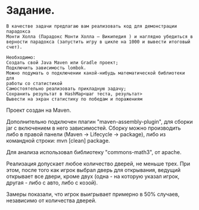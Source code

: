 # Задание.

```
В качестве задачи предлагаю вам реализовать код для демонстрации парадокса
Монти Холла (Парадокс Монти Холла — Википедия ) и наглядно убедиться в
верности парадокса (запустить игру в цикле на 1000 и вывести итоговый счет).

Необходимо:
Создать свой Java Maven или Gradle проект;
Подключить зависимость lombok.
Можно подумать о подключении какой-нибудь математической библиотеки для
работы со статистикой
Самостоятельно реализовать прикладную задачу;
Сохранить результат в HashMap<шаг теста, результат>
Вывести на экран статистику по победам и поражениям
```

Проект создан на Maven.

Дополнительно подключен плагин "maven-assembly-plugin", 
для сборки jar с включением в него зависимостей. 
Сборку можно производить либо в правой панели (Maven -> Lifecycle -> package),
либо из командной строки: mvn [clean] package.

Для анализа использовал библиотеку "commons-math3", от apache.

Реализация допускает любое количество дверей, не меньше трех. При этом, 
после того как игрок выбрал дверь для открывания, ведущий открывает все
двери, кроме двух (одна - на которую указал игрок, другая - либо с авто, либо с козой).

Замеры показали, что игрок выигрывает примерно в 50% случаев, независимо
от количества дверей.
